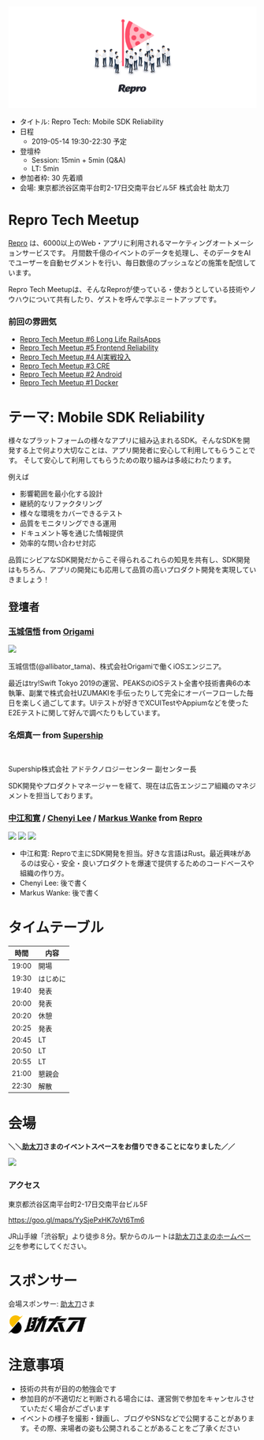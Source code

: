![](/assets/images/repro-tech-meetup-banner.png)

- タイトル: Repro Tech: Mobile SDK Reliability
- 日程
  - 2019-05-14 19:30-22:30 予定
- 登壇枠
  - Session: 15min + 5min (Q&A)
  - LT: 5min
- 参加者枠: 30 先着順
- 会場: 東京都渋谷区南平台町2-17日交南平台ビル5F 株式会社 助太刀

# Repro Tech Meetup

[Repro](https://repro.io) は、6000以上のWeb・アプリに利用されるマーケティングオートメーションサービスです。
月間数千億のイベントのデータを処理し、そのデータをAIでユーザーを自動セグメントを行い、毎日数億のプッシュなどの施策を配信しています。

Repro Tech Meetupは、そんなReproが使っている・使おうとしている技術やノウハウについて共有したり、ゲストを呼んで学ぶミートアップです。

### 前回の雰囲気

- [Repro Tech Meetup #6 Long Life RailsApps](https://togetter.com/li/1316874)
- [Repro Tech Meetup #5 Frontend Reliability](https://togetter.com/li/1295307)
- [Repro Tech Meetup #4 AI実戦投入](https://togetter.com/li/1285717)
- [Repro Tech Meetup #3 CRE](https://togetter.com/li/1272696)
- [Repro Tech Meetup #2 Android](https://togetter.com/li/1261085)
- [Repro Tech Meetup #1 Docker](https://togetter.com/li/1251270)

# テーマ: Mobile SDK Reliability

様々なプラットフォームの様々なアプリに組み込まれるSDK。そんなSDKを開発する上で何より大切なことは、アプリ開発者に安心して利用してもらうことです。
そして安心して利用してもらうための取り組みは多岐にわたります。

例えば

- 影響範囲を最小化する設計
- 継続的なリファクタリング
- 様々な環境をカバーできるテスト
- 品質をモニタリングできる運用
- ドキュメント等を通じた情報提供
- 効率的な問い合わせ対応

品質にシビアなSDK開発だからこそ得られるこれらの知見を共有し、SDK開発はもちろん、アプリの開発にも応用して品質の高いプロダクト開発を実現していきましょう！

## 登壇者

### [玉城信悟](https://twitter.com/alligator_tama) from [Origami](https://origami.com/)

![](https://pbs.twimg.com/profile_images/788658274014892032/lEuG9xvX_200x200.jpg)

玉城信悟(@allibator_tama)、株式会社Origamiで働くiOSエンジニア。

最近はtry!Swift Tokyo 2019の運営、PEAKSのiOSテスト全書や技術書典6の本執筆、副業で株式会社UZUMAKIを手伝ったりして完全にオーバーフローした毎日を楽しく過ごしてます。UIテストが好きでXCUITestやAppiumなどを使ったE2Eテストに関して好んで調べたりもしています。

### 名畑真一 from [Supership](https://supership.jp/)

![]()

Supership株式会社
アドテクノロジーセンター
副センター長

SDK開発やプロダクトマネージャーを経て、現在は広告エンジニア組織のマネジメントを担当しております。

### [中江和寛](https://twitter.com/let_nekoe) / [Chenyi Lee](https://twitter.com/konyavic) / [Markus Wanke]() from [Repro](https://repro.io/)

<img src="https://pbs.twimg.com/profile_images/1095485486817173504/3PWxpxO0_200x200.png" width="100">
<img src="https://pbs.twimg.com/profile_images/807243157570134016/lXkSU0X2_200x200.jpg" width="100">
<img src="https://avatars1.githubusercontent.com/u/13180507?s=400&v=4" width="100">

- 中江和寛: Reproで主にSDK開発を担当。好きな言語はRust。最近興味があるのは安心・安全・良いプロダクトを爆速で提供するためのコードベースや組織の作り方。
- Chenyi Lee: 後で書く
- Markus Wanke: 後で書く

# タイムテーブル

時間  | 内容
---   | ---
19:00 | 開場
19:30 | はじめに
19:40 | 発表
20:00 | 発表
20:20 | 休憩
20:25 | 発表
20:45 | LT
20:50 | LT
20:55 | LT
21:00 | 懇親会
22:30 | 解散

# 会場

**＼＼[助太刀](http://suke-dachi.jp/)さまのイベントスペースをお借りできることになりました／／**

<img src="https://bit.ly/2DQbdzD" width="600">

### アクセス

東京都渋谷区南平台町2-17日交南平台ビル5F

https://goo.gl/maps/YySjePxHK7oVt6Tm6

JR山手線「渋谷駅」より徒歩８分。駅からのルートは[助太刀さまのホームページ](http://suke-dachi.jp/company/info)を参考にしてください。


# スポンサー

会場スポンサー: [助太刀](http://suke-dachi.jp/)さま

<img src="../../assets/images/sukedachi/logo-sukedachi.png" width="160">

# 注意事項

- 技術の共有が目的の勉強会です
- 参加目的が不適切だと判断される場合には、運営側で参加をキャンセルさせていただく場合がございます
- イベントの様子を撮影・録画し、ブログやSNSなどで公開することがあります。その際、来場者の姿も公開されることがあることをご了承ください